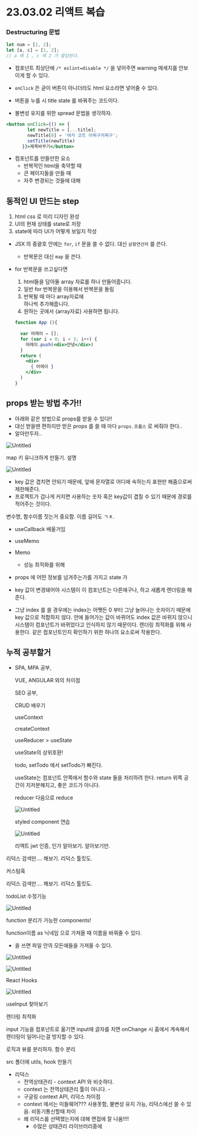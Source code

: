 # 23.03.02 리액트 복습

### Destructuring 문법

```jsx
let num = [1, 2];
let [a, c] = [1, 2];
// a 에 1 , c 에 2 가 할당된다.
```

- 컴포넌트 최상단에 `/* eslint=disable */` 을 넣어주면 warning 메세지를 안보이게 할 수 있다.

- `onClick` 은 굳이 버튼이 아니더라도 html 요소라면 넣어줄 수 있다.

- 버튼을 누를 시 title state 를 바꿔주는 코드이다.
- 불변성 유지를 위한 spread 문법을 생각하자.

```jsx
<button onClick={() => {
        let newTitle = [...title];
        newTitle[0] = '여자 코트 어쩌구저쩌구';
        setTitle(newTitle)
      }}>제목바꾸기</button>
```

- 컴포넌트를 만들만한 요소
    - 반복적인 html을 축약할 때
    - 큰 페이지들을 만들 때
    - 자주 변경되는 것들에 대해

## 동적인 UI 만드는 step

1. html css 로 미리 디자인 완성
2. UI의 현재 상태를 state로 저장
3. state에 따라 UI가 어떻게 보일지 작성

- JSX 의 중괄호 안에는 `for`, `if` 문을 쓸 수 없다. 대신 `삼항연산자` 를 쓴다.
    - 반복문은 대신 `map` 을 쓴다.
- for 반복문을 쓰고싶다면
    1. html들을 담아둘 array 자료를 하나 만들어줍니다.
    2. 일반 for 반복문을 이용해서 반복문을 돌림
    3. 반복될 때 마다 array자료에 <div> 하나씩 추가해줍니다.
    4. 원하는 곳에서 {array자료} 사용하면 됩니다.
    
    ```jsx
    function App (){
      
      var 어레이 = [];
      for (var i = 0; i < 3; i++) {
        어레이.push(<div>안녕</div>)
      }
      return (
        <div>
          { 어레이 }
        </div>
      )
    }
    ```
    

## props 받는 방법 추가!!

- 아래와 같은 방법으로 props를 받을 수 있다!!
- 대신 받을땐 편하지만 받은 props 를 쓸 때 마다 `props.프롭스` 로 써줘야 한다..
- 알아만두자..

![Untitled](23%2003%2002%20%E1%84%85%E1%85%B5%E1%84%8B%E1%85%A2%E1%86%A8%E1%84%90%E1%85%B3%20%E1%84%87%E1%85%A9%E1%86%A8%E1%84%89%E1%85%B3%E1%86%B8%20f9e569771b56497fb0c2f3934e5e47ea/Untitled.png)

map 키 유니크하게 만들기. 설명

![Untitled](23%2003%2002%20%E1%84%85%E1%85%B5%E1%84%8B%E1%85%A2%E1%86%A8%E1%84%90%E1%85%B3%20%E1%84%87%E1%85%A9%E1%86%A8%E1%84%89%E1%85%B3%E1%86%B8%20f9e569771b56497fb0c2f3934e5e47ea/Untitled%201.png)

- key 값은 겹치면 안되기 때문에, 앞에 문자열로 어디에 속하는지 표현만 해줌으로써 제한해준다.
- 프로젝트가 겁나게 커지면 사용하는 숫자 혹은 key값이 겹칠 수 있기 때문에 경로를 적어주는 것이다.

변수명, 함수이름 짓는거 중요함. 이름 길어도 ㄱㅊ.

- useCallback 배울거임
- useMemo
- Memo
    - 성능 최적화를 위해

- props 에 어떤 정보를 넘겨주는가를 가지고 state 가
- key 값이 변경돼어야 시스템이 이 컴포넌트는 다른애구나, 하고 새롭게 렌더링을 해준다.
- 그냥 index 를 쓸 경우에는 index는 어쨋든 0 부터 그냥 늘어나는 숫자이기 때문에 key 값으로 적합하지 않다. 안에 들어가는 값이 바뀌어도 index 값은 바뀌지 않으니 시스템이 컴포넌트가 바뀌었다고 인식하지 않기 때문이다. 렌더링 최적화를 위해 사용한다. 같은 컴포넌트인지 확인하기 위한 하나의 요소로써 작용한다.

## 누적 공부할거

- SPA, MPA 공부,
    
    VUE, ANGULAR 와의 차이점
    
    SEO 공부,
    
    CRUD 배우기
    
    useContext
    
    createContext
    
    useReducer > useState
    
    useState의 상위호환!
    
    todo, setTodo 에서 setTodo가 빠진다.
    
    useState는 컴포넌트 안쪽에서 함수와 state 들을 처리하려 한다. return 위쪽 공간이 지저분해지고, 좋은 코드가 아니다.
    
    reducer 다음으로 reduce
    
    ![Untitled](23%2003%2002%20%E1%84%85%E1%85%B5%E1%84%8B%E1%85%A2%E1%86%A8%E1%84%90%E1%85%B3%20%E1%84%87%E1%85%A9%E1%86%A8%E1%84%89%E1%85%B3%E1%86%B8%20f9e569771b56497fb0c2f3934e5e47ea/Untitled%202.png)
    
    styled component 연습
    
    ![Untitled](23%2003%2002%20%E1%84%85%E1%85%B5%E1%84%8B%E1%85%A2%E1%86%A8%E1%84%90%E1%85%B3%20%E1%84%87%E1%85%A9%E1%86%A8%E1%84%89%E1%85%B3%E1%86%B8%20f9e569771b56497fb0c2f3934e5e47ea/Untitled%203.png)
    
    리액트 jwt 인증, 인가 알아보기. 알아보기만.
    

리덕스 검색만…. 해보기. 리덕스 툴킷도.

커스텀훅

리덕스 검색만…. 해보기. 리덕스 툴킷도.

todoList 수정기능

![Untitled](23%2003%2002%20%E1%84%85%E1%85%B5%E1%84%8B%E1%85%A2%E1%86%A8%E1%84%90%E1%85%B3%20%E1%84%87%E1%85%A9%E1%86%A8%E1%84%89%E1%85%B3%E1%86%B8%20f9e569771b56497fb0c2f3934e5e47ea/Untitled%204.png)

function 분리가 가능한 components!

function이름 as 닉네임 으로 가져올 때 이름을 바꿔줄 수 있다.

 * 을 쓰면 파일 안의 모든애들을 가져올 수 있다.

![Untitled](23%2003%2002%20%E1%84%85%E1%85%B5%E1%84%8B%E1%85%A2%E1%86%A8%E1%84%90%E1%85%B3%20%E1%84%87%E1%85%A9%E1%86%A8%E1%84%89%E1%85%B3%E1%86%B8%20f9e569771b56497fb0c2f3934e5e47ea/Untitled%205.png)

![Untitled](23%2003%2002%20%E1%84%85%E1%85%B5%E1%84%8B%E1%85%A2%E1%86%A8%E1%84%90%E1%85%B3%20%E1%84%87%E1%85%A9%E1%86%A8%E1%84%89%E1%85%B3%E1%86%B8%20f9e569771b56497fb0c2f3934e5e47ea/Untitled%206.png)

React Hooks

![Untitled](23%2003%2002%20%E1%84%85%E1%85%B5%E1%84%8B%E1%85%A2%E1%86%A8%E1%84%90%E1%85%B3%20%E1%84%87%E1%85%A9%E1%86%A8%E1%84%89%E1%85%B3%E1%86%B8%20f9e569771b56497fb0c2f3934e5e47ea/Untitled%207.png)

useInput 찾아보기

렌더링 최적화

input 기능을 컴포넌트로 옮기면 input에 글자를 치면 onChange 시 홈에서 계속해서 렌더링이 일어나는걸 방지할 수 있다.  

로직과 뷰를 분리하자. 함수 분리

src 폴더에 utils, hook 만들기

- 리덕스
    - 전역상태관리 - context API 와 비슷하다.
    - context 는 전역상태관리 툴이 아니다. -
    - 구글링 context API, 리덕스 차이점
    - context 에서는 미들웨어??? 사용못함, 불변성 유지 가능, 리덕스에선 쓸 수 있음. 비동기통신할때 차이
    - 왜 리덕스를 선택했는지에 대해 면접에 잘 나옴!!!!
        - 수많은 상태관리 라이브러리중에